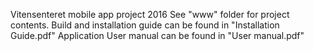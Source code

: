 Vitensenteret mobile app project 2016
See "www" folder for project contents.
Build and installation guide can be found in "Installation Guide.pdf"
Application User manual can be found in "User manual.pdf"
